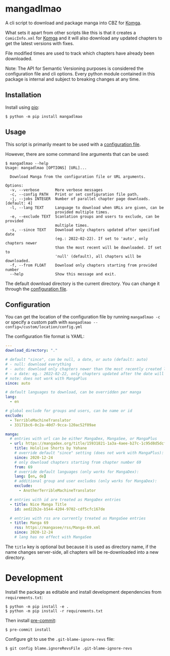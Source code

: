 # mangadlmao

A cli script to download and package manga into CBZ for [Komga].

What sets it apart from other scripts like this is that it creates
a `ComicInfo.xml` for [Komga] and it will also download any updated chapters
to get the latest versions with fixes.

File modified times are used to track which chapters have already been downloaded.

Note: The API for Semantic Versioning purposes is considered the configuration file and cli
options. Every python module contained in this package is internal and subject to breaking
changes at any time.

## Installation

Install using [pip]:

```console
$ python -m pip install mangadlmao
```

## Usage

This script is primarily meant to be used with a [configuration file](#configuration).

However, there are some command line arguments that can be used:

```console
$ mangadlmao --help
Usage: mangadlmao [OPTIONS] [URL]...

  Download Manga from the configuration file or URL arguments.

Options:
  -v, --verbose       More verbose messages
  -c, --config PATH   Print or set configuration file path.
  -j, --jobs INTEGER  Number of parallel chapter page downloads.  [default: 4]
  -l, --lang TEXT     Language to download when URLs are given, can be
                      provided multiple times.
  -e, --exclude TEXT  Scanlation groups and users to exclude, can be provided
                      multiple times.
  -s, --since TEXT    Download only chapters updated after specified date
                      (eg.: 2022-02-22). If set to 'auto', only chapters newer
                      than the most recent will be downloaded. If set to
                      'null' (default), all chapters will be downloaded.
  -f, --from FLOAT    Download only chapters starting from provided number
  --help              Show this message and exit.
```

The default download directory is the current directory. You can change it through the
[configuration file](#configuration).

## Configuration

You can get the location of the configuration file by running `mangadlmao -c`
or specify a custom path with `mangadlmao --config=/custom/location/config.yml`

The configuration file format is YAML:

```yaml
---
download_directory: "."

# default "since", can be null, a date, or auto (default: auto)
# - null: download everything
# - auto: download only chapters newer than the most recently created local chapter
# - a date: eg.: 2022-02-22, only chapters updated after the date will be downloaded
# note: does not work with MangaPlus
since: auto

# default languages to download, can be overridden per manga
lang:
  - en

# global exclude for groups and users, can be name or id
exclude:
  - TerribleMachineTranslator
  - 33171bc6-0c2a-40d7-9cca-120ac52f09ae

manga:
  # entries with url can be either MangaDex, MangaSee, or MangaPlus
  - url: https://mangadex.org/title/15931821-1a3a-4aee-b27c-1c95d8d5dcf1/hololive-yohane-s-twitter-shorts
    title: Hololive Shorts by Yohane
    # override default "since" setting (does not work with MangaPlus):
    since: 2020-12-24
    # only download chapters starting from chapter number 69
    from: 69
    # override default languages (only works for MangaDex):
    lang: [en, de]
    # additional group and user excludes (only works for MangaDex):
    exclude:
      - AnotherTerribleMachineTranslator

  # entries with id are treated as MangaDex entries
  - title: Nice Manga Title
    id: aed22b2e-b544-4204-9702-cdf5cfc167de

  # entries with rss are currently treated as MangaSee entries
  - title: Manga 69
    rss: https://mangasee/rss/Manga-69.xml
    since: 2020-12-24
    # lang has no effect with MangaSee
```

The `title` key is optional but because it is used as directory name, if the name changes
server-side, all chapters will be re-downloaded into a new directory.

# Development

Install the package as editable and install development dependencies from `requirements.txt`:

```console
$ python -m pip install -e .
$ python -m pip install -r requirements.txt
```

Then install [pre-commit]:

```console
$ pre-commit install
```

Configure git to use the `.git-blame-ignore-revs` file:

```console
$ git config blame.ignoreRevsFile .git-blame-ignore-revs
```

[komga]: https://komga.org/
[pip]: https://pip.pypa.io/en/stable/
[pre-commit]: https://pre-commit.com/
